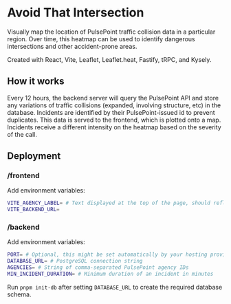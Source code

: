 # Avoid That Intersection

Visually map the location of PulsePoint traffic collision data in a particular region. Over time, this heatmap can be used to identify dangerous intersections and other accident-prone areas.

Created with React, Vite, Leaflet, Leaflet.heat, Fastify, tRPC, and Kysely.

## How it works

Every 12 hours, the backend server will query the PulsePoint API and store any variations of traffic collisions (expanded, involving structure, etc) in the database. Incidents are identified by their PulsePoint-issued id to prevent duplicates. This data is served to the frontend, which is plotted onto a map. Incidents receive a different intensity on the heatmap based on the severity of the call.

## Deployment

### /frontend

Add environment variables:

```sh
VITE_AGENCY_LABEL= # Text displayed at the top of the page, should reflect the agency or region the data is from
VITE_BACKEND_URL=
```

### /backend

Add environment variables:

```sh
PORT= # Optional, this might be set automatically by your hosting provider
DATABASE_URL= # PostgreSQL connection string
AGENCIES= # String of comma-separated PulsePoint agency IDs
MIN_INCIDENT_DURATION= # Minimum duration of an incident in minutes
```

Run `pnpm init-db` after setting `DATABASE_URL` to create the required database schema.
